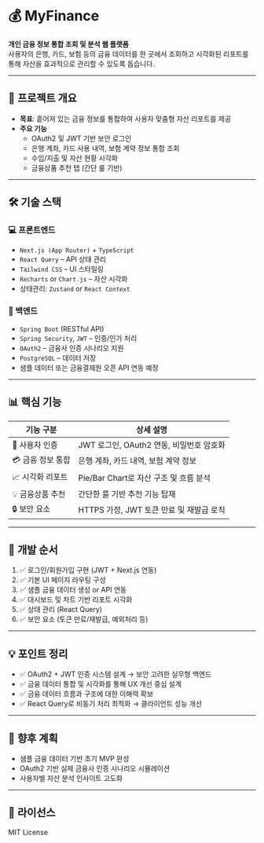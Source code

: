 # 💰 MyFinance

**개인 금융 정보 통합 조회 및 분석 웹 플랫폼**  
사용자의 은행, 카드, 보험 등의 금융 데이터를 한 곳에서 조회하고 시각화된 리포트를 통해 자산을 효과적으로 관리할 수 있도록 돕습니다.

---

## 🚀 프로젝트 개요

- **목표**: 흩어져 있는 금융 정보를 통합하여 사용자 맞춤형 자산 리포트를 제공
- **주요 기능**
  - OAuth2 및 JWT 기반 보안 로그인
  - 은행 계좌, 카드 사용 내역, 보험 계약 정보 통합 조회
  - 수입/지출 및 자산 현황 시각화
  - 금융상품 추천 탭 (간단 룰 기반)

---

## 🛠️ 기술 스택

### 💻 프론트엔드

- `Next.js (App Router)` + `TypeScript`
- `React Query` – API 상태 관리
- `Tailwind CSS` – UI 스타일링
- `Recharts` or `Chart.js` – 자산 시각화
- 상태관리: `Zustand` or `React Context`

### 🔧 백엔드

- `Spring Boot` (RESTful API)
- `Spring Security`, `JWT` – 인증/인가 처리
- `OAuth2` – 금융사 인증 시나리오 지원
- `PostgreSQL` – 데이터 저장
- 샘플 데이터 또는 금융결제원 오픈 API 연동 예정

---

## 📊 핵심 기능

| 기능 구분         | 상세 설명                                |
| ----------------- | ---------------------------------------- |
| 🔐 사용자 인증    | JWT 로그인, OAuth2 연동, 비밀번호 암호화 |
| 💳 금융 정보 통합 | 은행 계좌, 카드 내역, 보험 계약 정보     |
| 📈 시각화 리포트  | Pie/Bar Chart로 자산 구조 및 흐름 분석   |
| 💡 금융상품 추천  | 간단한 룰 기반 추천 기능 탑재            |
| 🔒 보안 요소      | HTTPS 가정, JWT 토큰 만료 및 재발급 로직 |

---

## 🧭 개발 순서

1. ✅ 로그인/회원가입 구현 (JWT + Next.js 연동)
2. ✅ 기본 UI 페이지 라우팅 구성
3. ✅ 샘플 금융 데이터 생성 or API 연동
4. ✅ 대시보드 및 차트 기반 리포트 시각화
5. ✅ 상태 관리 (React Query)
6. ✅ 보안 요소 (토큰 만료/재발급, 예외처리 등)

---

## 💡 포인트 정리

- ✅ OAuth2 + JWT 인증 시스템 설계 → 보안 고려한 실무형 백엔드
- ✅ 금융 데이터 통합 및 시각화를 통해 UX 개선 중심 설계
- ✅ 금융 데이터 흐름과 구조에 대한 이해력 확보
- ✅ React Query로 비동기 처리 최적화 → 클라이언트 성능 개선

---

## 📌 향후 계획

- 샘플 금융 데이터 기반 초기 MVP 완성
- OAuth2 기반 실제 금융사 인증 시나리오 시뮬레이션
- 사용자별 자산 분석 인사이트 고도화

---

## 📎 라이선스

MIT License
